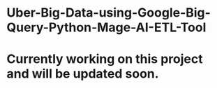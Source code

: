 # Uber-Big-Data-using-Google-Big-Query-Python-Mage-AI-ETL-Tool

# Currently working on this project and will be updated soon.
